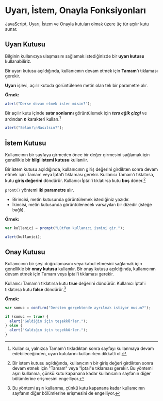 # Uyarı, İstem, Onayla Fonksiyonları

JavaScript, Uyarı, İstem ve Onayla kutuları olmak üzere üç tür açılır kutu sunar.

## Uyarı Kutusu

Bilginin kullanıcıya ulaşmasını sağlamak istediğinizde bir **uyarı kutusu** kullanabiliriz.

Bir uyarı kutusu açıldığında, kullanıcının devam etmek için **Tamam**'ı tıklaması gerekir.

**Uyarı** işlevi, açılır kutuda görüntülenen metin olan tek bir parametre alır.

**Örnek:**

```javascript	
alert("Derse devam etmek ister misin?");
```

Bir açılır kutu içinde **satır sonlarını** görüntülemek için ***ters eğik çizgi*** ve ardından ***n*** karakteri kullan.[^1]

```javascript
alert("Selam!\nNasılsın?");
```

  [^1]: Kullanıcı, yalnızca Tamam'ı tıkladıktan sonra sayfayı kullanmaya devam edebileceğinden, uyarı kutularını kullanırken dikkatli ol.

## İstem Kutusu

Kullanıcının bir sayfaya girmeden önce bir değer girmesini sağlamak için genellikle bir **bilgi istemi kutusu** kullanılır.

Bir istem kutusu açıldığında, kullanıcının giriş değerini girdikten sonra devam etmek için Tamam veya İptal'i tıklaması gerekir.
Kullanıcı Tamam'ı tıklatırsa, kutu **giriş değerini** döndürür. Kullanıcı İptal'i tıklatırsa kutu **boş** döner.[^2]

`promt()` yöntemi **iki parametre** alır.
- Birincisi, metin kutusunda görüntülemek istediğiniz yazıdır.
- İkincisi, metin kutusunda görüntülenecek varsayılan bir dizedir (isteğe bağlı).

**Örnek:**

```javascript
var kullanici = prompt("Lütfen kullanıcı ismini gir.");

alert(kullanici);
```

  [^2]: Bir istem kutusu açıldığında, kullanıcının bir giriş değeri girdikten sonra devam etmek için "Tamam" veya "İptal"e tıklaması gerekir. Bu yöntemi aşırı kullanma, çünkü kutu kapanana kadar kullanıcının sayfanın diğer bölümlerine erişmesini engelliyor.

## Onay Kutusu

Kullanıcının bir şeyi doğrulamasını veya kabul etmesini sağlamak için genellikle bir **onay kutusu** kullanılır.
Bir onay kutusu açıldığında, kullanıcının devam etmek için Tamam veya İptal'i tıklaması gerekir.

Kullanıcı Tamam'ı tıklatırsa kutu **true** değerini döndürür. Kullanıcı İptal'i tıklatırsa kutu **false** döndürür.[^3]

**Örnek:**

```javascript
var sonuc = confirm("Dersten gerçektende ayrılmak istiyor musun?");

if (sonuc == true) {
  alert("Geldiğin için teşekkürler.");
} else {
  alert("Kaldığın için teşekkürler.");
}
```

  [^3]: Bu yöntemi aşırı kullanma, çünkü kutu kapanana kadar kullanıcının sayfanın diğer bölümlerine erişmesini de engelliyor.

